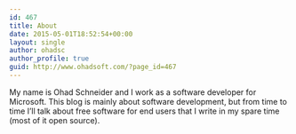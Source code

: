```yaml
---
id: 467
title: About
date: 2015-05-01T18:52:54+00:00
layout: single
author: ohadsc
author_profile: true
guid: http://www.ohadsoft.com/?page_id=467
---
```

My name is Ohad Schneider and I work as a software developer for Microsoft. This blog is mainly about software development, but from time to time I&#8217;ll talk about free software for end users that I write in my spare time (most of it open source).